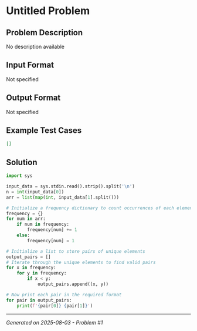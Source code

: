 # Untitled Problem

## Problem Description
No description available

## Input Format
Not specified

## Output Format
Not specified

## Example Test Cases
```json
[]
```

## Solution
```python
import sys

input_data = sys.stdin.read().strip().split('\n')
n = int(input_data[0])
arr = list(map(int, input_data[1].split()))

# Initialize a frequency dictionary to count occurrences of each element
frequency = {}
for num in arr:
    if num in frequency:
        frequency[num] += 1
    else:
        frequency[num] = 1

# Initialize a list to store pairs of unique elements
output_pairs = []
# Iterate through the unique elements to find valid pairs
for x in frequency:
    for y in frequency:
        if x < y:
            output_pairs.append((x, y))

# Now print each pair in the required format
for pair in output_pairs:
    print(f'{pair[0]} {pair[1]}')
```

---
*Generated on 2025-08-03 - Problem #1*